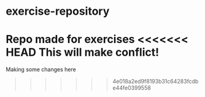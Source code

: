 # exercise-repository
Repo made for exercises
<<<<<<< HEAD
This will make conflict!
=======
Making some changes here
>>>>>>> 4e018a2ed9f8193b31c64283fcdbe44fe0399558
